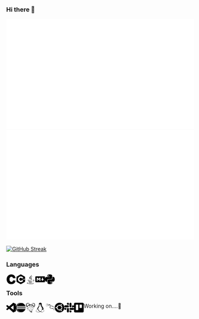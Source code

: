 ### Hi there 👋

<a href="https://github.com/JManuelIzRa/github-stats">

![](https://github.com/JManuelIzRa/github-stats/blob/master/generated/overview.svg)
![](https://github.com/JManuelIzRa/github-stats/blob/master/generated/languages.svg)

</a>

[![GitHub Streak](https://github-readme-streak-stats.herokuapp.com?user=JManuelIzRa&theme=highcontrast&hide_border=true&stroke=1A000078&currStreakNum=DD922A&sideNums=DD8B27&fire=DD0000&ring=DD7339)](https://git.io/streak-stats)
<br />

### Languages

<img align="left" alt="C" width="26px" src="https://raw.githubusercontent.com/JManuelIzRa/JManuelIzRa/main/icons/c.svg" /></img>

<img align="left" alt="C++" width="26px" src="https://raw.githubusercontent.com/JManuelIzRa/JManuelIzRa/main/icons/cplusplus.svg" /></img>

<img align="left" alt="JAVA" width="26px" src="https://raw.githubusercontent.com/JManuelIzRa/JManuelIzRa/main/icons/java.svg" /></img>

<img align="left" alt="markdown" width="26px" src="https://raw.githubusercontent.com/JManuelIzRa/JManuelIzRa/main/icons/markdown.svg" /></img>

<img align="left" alt="python" width="26px" src="https://raw.githubusercontent.com/JManuelIzRa/JManuelIzRa/main/icons/python.svg" /></img>

<br />

</bg>
<div>

### Tools

<img align="left" alt="Visual Studio Code" style="color:blue" width="26px" src="https://raw.githubusercontent.com/JManuelIzRa/JManuelIzRa/main/icons/visualstudiocode.svg" />

<img align="left" alt="EclipseIDE" width="26px" src="https://raw.githubusercontent.com/JManuelIzRa/JManuelIzRa/main/icons/eclipseide.svg" />

<img align="left" alt="gnu" width="26px" src="https://raw.githubusercontent.com/JManuelIzRa/JManuelIzRa/main/icons/gnu.svg" />

<img align="left" alt="linux" width="26px" src="https://raw.githubusercontent.com/JManuelIzRa/JManuelIzRa/main/icons/linux.svg" />

<img align="left" alt="kalilinux" width="26px" src="https://raw.githubusercontent.com/JManuelIzRa/JManuelIzRa/main/icons/kalilinux.svg" />

<img align="left" alt="ubuntu" width="26px" src="https://raw.githubusercontent.com/JManuelIzRa/JManuelIzRa/main/icons/ubuntu.svg" />

<img align="left" alt="slack" width="26px" src="https://raw.githubusercontent.com/JManuelIzRa/JManuelIzRa/main/icons/slack.svg" />

<img align="left" alt="trello" width="26px" src="https://raw.githubusercontent.com/JManuelIzRa/JManuelIzRa/main/icons/trello.svg" /></img>
</div>

Working on....:construction:
